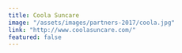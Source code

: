 ```yaml
---
title: Coola Suncare
image: "/assets/images/partners-2017/coola.jpg"
link: "http://www.coolasuncare.com/"
featured: false
---
```

